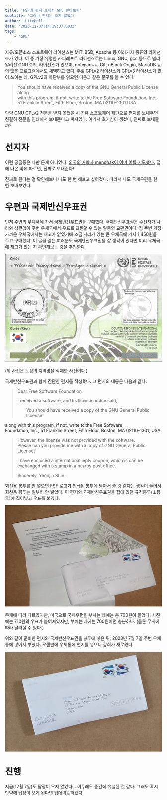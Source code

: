 ```yaml
---
title: 'FSF에 편지 보내서 GPL 받아보기'
subtitle: '그러나 편지는 오지 않았다'
author: 'LiteHell'
date: '2023-12-07T14:19:37.603Z'
tags:
    - 'GPL'
---
```

자유/오픈소스 소프트웨어 라이선스는 MIT, BSD, Apache 등 여러가지 종류의 라이선스가 있다. 이 중 가장 유명한 카피레프트 라이선스로는 Linux, GNU, gcc 등으로 널리 알려진 GNU GPL 라이선스가 있으며, notepad++, Git, uBlock Origin, MariaDB 등의 많은 프로그램에서도 채택하고 있다. 주로 GPLv2 라이선스와 GPLv3 라이선스가 많이 쓰이는 데, GPLv2의 하단부를 읽으면 다음과 같은 문구를 볼 수 있다.

> You should have received a copy of the GNU General Public License along<br>
> with this program; if not, write to the Free Software Foundation, Inc.,<br>
> 51 Franklin Street, Fifth Floor, Boston, MA 02110-1301 USA.

만약 GNU GPLv2 전문을 받지 못했을 시 [자유 소프트웨어 재단](https://www.fsf.org)으로 편지를 보내주면 친절히 전문을 인쇄해서 보내준다고 써져있다. 여기서 호기심이 생겼다, 진짜로 보내줄까?

# 선지자
이런 궁금증은 나만 든게 아니었다. [외국의 개발자 mendhak이 이미 이를 시도했다.](https://code.mendhak.com/gpl-v2-address-letter/) 글에 나온 바에 따르면, 진짜로 보내준다!

진짜로 된다는 걸 확인해보니 나도 한 번 해보고 싶어졌다. 따라서 나도 국제우편을 한 번 보내보았다.

# 우편과 국제반신우표권
먼저 주변의 우체국에 가서 [국제반신우표권](https://ko.wikipedia.org/wiki/%EA%B5%AD%EC%A0%9C%EB%B0%98%EC%8B%A0%EA%B6%8C)을 구매했다. 국제반신우표권은 수신자가 나라와 상관없이 주변 우체국에서 우표로 교환할 수 있는 일종의 교환권이다. 집 주변 가장 가까운 우체국에서는 재고가 없었기에 조금 거리가 있는 큰 우체국에 가서 1,450원을 주고 구매했다. 이 글을 읽는 여러분도 국제반신우표권을 살 생각이 있다면 미리 우체국에 재고가 있는 지 확인해보는 것을 추천한다.

![국제반신우표권의 사진](/img/upu-irc-mosaic.jpg)

(위 사진은 도장의 지역명을 삭제한 사진이다.)

국제반신우표권과 함께 간단한 편지를 작성했다. 그 편지의 내용은 다음과 같다.

> Dear Free Software Foundation
>
> I received a software, and its license notice said,
>
> <div style="padding-left: 2em;">You should have received a copy of the GNU General Public License<br>
along with this program; if not, write to the Free Software<br>
Foundation, Inc., 51 Franklin Street, Fifth Floor, Boston, MA  02110-1301, USA.</div>
>
> However, the license was not provided with the software.<br>
> Plesae can you provide me with a copy of GNU General Public License?
>
> I have enclosed a international reply coupon, which is can be exchanged with a stamp in a nearby post office.
>
> Sincerely,
> Yeonjin Shin

회신용 봉투를 안 넣으면 FSF 로고가 인쇄된 봉투에 담아서 줄 것 같다는 생각이 들어서 회신용 봉투는 일부러 안 넣었다. 이 편지와 국제반신우표권을 집에 있던 규격봉투(소봉투)에 집어넣고 우표를 붙였다.

![봉투와 국제반신우표권, 그리고 편지](/img/req_for_gpl_to_fsf.jpg)

무게에 따라 다르겠지만, 미국으로 국제우편을 부치는 데에는 총 700원이 들었다. 사진에는 710원의 우표가 붙여져있지만, 부치는 데에는 700원이면 충분하다. (물론 무게에 따라 달라질 수 있다.)

위와 같이 준비한 편지와 국제반신우표권을 봉투에 넣은 뒤, 2023년 7월 7일 주변 우체통에 넣어서 부쳤다. 오랜만에 우체통에 편지를 넣으니 감희가 새로웠다.

![봉함된 봉투](/img/req_for_gpl_to_fsf_enveloped.jpg)


# 진행
지금(12월 7일)도 답장이 오지 않았다... 아무래도 중간에 유실된 것 같다. 그래도 혹시 만약에 답장이 오게 된다면 업데이트하겠다.